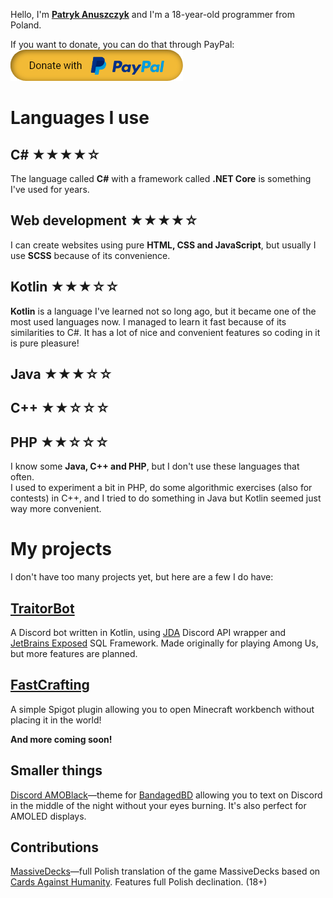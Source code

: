Hello, I'm [**Patryk Anuszczyk**][Website] and I'm a 18-year-old programmer from Poland.

If you want to donate, you can do that through PayPal:  
[<img src="donate.png" alt="Donate" />](https://www.paypal.com/donate?hosted_button_id=8HYK8SQJXZCGS)  

Languages I use
===============

C# &#9733;&#9733;&#9733;&#9733;&#9734;
---
The language called **C#** with a framework called **.NET Core** is something I've used for years.

Web development &#9733;&#9733;&#9733;&#9733;&#9734;
---
I can create websites using pure **HTML, CSS and JavaScript**, but usually I use **SCSS** because of its convenience.

Kotlin &#9733;&#9733;&#9733;&#9734;&#9734;
---
**Kotlin** is a language I've learned not so long ago, but it became one of the most used languages now. I managed to learn it fast because of its similarities to C#. It has a lot of nice and convenient features so coding in it is pure pleasure!

Java &#9733;&#9733;&#9733;&#9734;&#9734;
---
C++ &#9733;&#9733;&#9734;&#9734;&#9734;
---
PHP &#9733;&#9733;&#9734;&#9734;&#9734;
---
I know some **Java, C++ and PHP**, but I don't use these languages that often.  
I used to experiment a bit in PHP, do some algorithmic exercises (also for contests) in C++,
and I tried to do something in Java but Kotlin seemed just way more convenient.

My projects
===========
I don't have too many projects yet, but here are a few I do have:

[TraitorBot](https://github.com/TheChilliPL/traitorbot)
---
A Discord bot written in Kotlin, using [JDA](https://github.com/DV8FromTheWorld/JDA) Discord API wrapper and [JetBrains Exposed](https://github.com/JetBrains/Exposed) SQL Framework. Made originally for playing Among Us, but more features are planned.

[FastCrafting](https://github.com/TheChilliPL/fastcrafting)
---
A simple Spigot plugin allowing you to open Minecraft workbench without placing it in the world!

**And more coming soon!**

Smaller things
---
[Discord AMOBlack](https://github.com/TheChilliPL/discord-amoblack)—theme for [BandagedBD](https://github.com/rauenzi/BetterDiscordApp) allowing you to text on Discord in the middle of the night without your eyes burning. It's also perfect for AMOLED displays.

Contributions
---
[MassiveDecks](https://github.com/Lattyware/massivedecks)—full Polish translation of the game MassiveDecks based on [Cards Against Humanity][CAH]. Features full Polish declination. (18+)

<!-- Links -->

[Website]: https://patrykanuszczyk.me/ "Click here to see my website!"
[CAH]: https://cardsagainsthumanity.com/